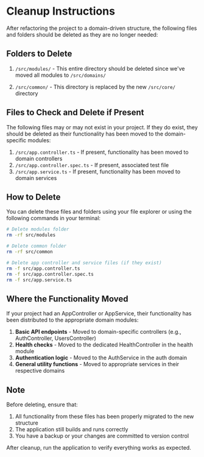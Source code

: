 # Cleanup Instructions

After refactoring the project to a domain-driven structure, the following files and folders should be deleted as they are no longer needed:

## Folders to Delete

1. `/src/modules/` - This entire directory should be deleted since we've moved all modules to `/src/domains/`

2. `/src/common/` - This directory is replaced by the new `/src/core/` directory

## Files to Check and Delete if Present

The following files may or may not exist in your project. If they do exist, they should be deleted as their functionality has been moved to the domain-specific modules:

1. `/src/app.controller.ts` - If present, functionality has been moved to domain controllers
2. `/src/app.controller.spec.ts` - If present, associated test file
3. `/src/app.service.ts` - If present, functionality has been moved to domain services

## How to Delete

You can delete these files and folders using your file explorer or using the following commands in your terminal:

```bash
# Delete modules folder
rm -rf src/modules

# Delete common folder
rm -rf src/common

# Delete app controller and service files (if they exist)
rm -f src/app.controller.ts
rm -f src/app.controller.spec.ts
rm -f src/app.service.ts
```

## Where the Functionality Moved

If your project had an AppController or AppService, their functionality has been distributed to the appropriate domain modules:

1. **Basic API endpoints** - Moved to domain-specific controllers (e.g., AuthController, UsersController)
2. **Health checks** - Moved to the dedicated HealthController in the health module
3. **Authentication logic** - Moved to the AuthService in the auth domain
4. **General utility functions** - Moved to appropriate services in their respective domains

## Note

Before deleting, ensure that:

1. All functionality from these files has been properly migrated to the new structure
2. The application still builds and runs correctly
3. You have a backup or your changes are committed to version control

After cleanup, run the application to verify everything works as expected.
